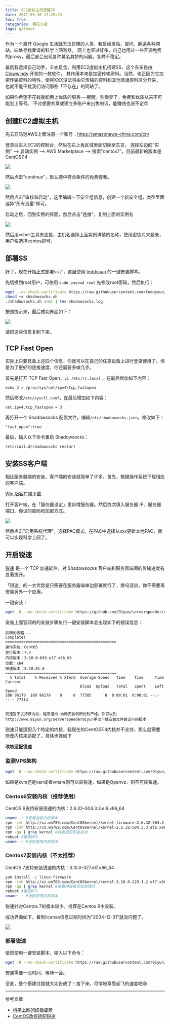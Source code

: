 ```yaml
---
title: EC2虚拟主机搭建SS
date: 2017-09-30 17:29:33
toc: true
categories: 朝花夕拾
tags: gitbook
---
```


作为一个离开 Google 生活就无法自理的人类，我曾经发帖、提问、翻遍各种网站，四处寻找靠谱的科学上网利器。
网上也买过好多，自己也用过一些开源免费的proxy，最后都会出现各种莫名其妙的问题，各种不稳定。

最后我选择自己动手，丰衣足食，利用EC2虚拟主机搭建SS，这个东东是由 [Clowwindy](https://github.com/Clowwindy) 开发的一款软件，
其作用本来是加密传输资料。当然，也正因为它加密传输资料的特性，使得XXX没法将由它传输的资料和其他普通资料区分开来，
也就不能干扰我们访问那些「不存在」的网站了。

如果你希望不花钱就能用上优质的服务──醒醒，别做梦了，免费和优质从来不可能划上等号。
不过想要共享或建立多账户来出售的话，能赚钱也说不定🙃 <!--more-->

## 创建EC2虚拟主机

先去亚马逊AWS上面注册一个账号：<https://amazonaws-china.com/cn/>

登录后进入EC2的控制台，然后在右上角区域里面切换至东京，
选择左边的"实例" ——> 启动实例 ——> AWS Marketplace ——> 搜索"centos7"，目前最新的版本是CentOS7.4

![](https://xnstatic-1253397658.file.myqcloud.com/ss01.png)

然后点击"continue"，默认选中符合条件的免费套餐。

![](https://xnstatic-1253397658.file.myqcloud.com/ss02.png)

然后点击"审核和启动"，这里编辑一下安全组信息，创建一个新安全组，类型里面选择"所有流量"即可。

启动之后，回到实例的界面，然后点击"连接"，复制上面的实例名

![](https://xnstatic-1253397658.file.myqcloud.com/ss03.png)

然后用xshell工具来连接，主机名选择上面实例详情的名称，使用密钥对来登录，用户名选择centos即可。

## 部署SS
好了，现在开始正式部署ss了，这里使用 [teddysun](https://teddysun.com/342.html) 的一键安装脚本。

先切换到root用户，可使用 `sudo passwd root` 先修改root密码，然后执行：

``` bash
wget --no-check-certificate https://raw.githubusercontent.com/teddysun/shadowsocks_install/master/shadowsocks.sh
chmod +x shadowsocks.sh
./shadowsocks.sh 2>&1 | tee shadowsocks.log
```

按照提示来，最后成功界面如下：

![](https://xnstatic-1253397658.file.myqcloud.com/ss05.png)

请把这些信息复制下来。

## TCP Fast Open

实际上只要具备上述四个信息，你就可以在自己的任意设备上进行登录使用了。但是为了更好的连接速度，你还需要多做几步。

首先是打开 TCP Fast Open，`vi /etc/rc.local` ，在最后增加如下内容：

```
echo 3 > /proc/sys/net/ipv4/tcp_fastopen
```

然后修改`/etc/sysctl.conf`，在最后增加如下内容：
```
net.ipv4.tcp_fastopen = 3
```

再打开一个 Shadowsocks 配置文件，编辑`/etc/shadowsocks.json`，修改如下：
```
"fast_open":true
```

最后，输入以下命令重启 Shadowsocks：
```
/etc/init.d/shadowsocks restart
```

## 安装SS客户端

相比服务器端的安装，客户端的安装就简单了许多。首先，根据操作系统下载相应的客户端。

[Win 版客户端下载](https://github.com/shadowsocks/shadowsocks-windows/releases)

打开客户端，在「服务器设定」里新增服务器。然后依次填入服务器 IP、服务器端口、你设的密码和加密方式。

![](https://xnstatic-1253397658.file.myqcloud.com/ss06.png)

然后点击"启用系统代理"，选择PAC模式，在PAC中选择从xxx更新本地PAC，就可以实现科学上网了。

## 开启锐速

[锐速](https://github.com/91yun/serverspeeder) 是一个 TCP 加速软件，对 Shadowsocks 客户端和服务器端间的传输速度有显著提升。

「锐速」的一大优势是只需要在服务器端单边部署就行了，换句话说，你不需要再安装另外一个应用。

一键安装：

``` bash
wget -N --no-check-certificate https://github.com/91yun/serverspeeder/raw/master/serverspeeder.sh && bash serverspeeder.sh
```

安装上面官网的的安装步骤执行一键安装脚本会出现如下的错误信息：
```
前面的省略...
Complete!
=================================================
操作系统：CentOS 
发行版本：7.4 
内核版本：3.10.0-693.el7.x86_64 
位数：x64 
锐速版本：3.10.61.0 
=================================================
  % Total    % Received % Xferd  Average Speed   Time    Time     Time  Current
                                 Dload  Upload   Total   Spent    Left  Speed
100 96179  100 96179    0     0  77305      0  0:00:01  0:00:01 --:--:-- 77314


锐速暂不支持该内核，程序退出.自动安装判断比较严格，你可以到http://www.91yun.org/serverspeeder91yun手动下载安装文件尝试不同版本

```

锐速只能适配几个特定的内核，我现在的CentOS7.4内核并不支持，那么就需要修改内核来适配了。具体步骤如下

**改核适配锐速**

### 监测VPS架构

``` bash
wget -N --no-check-certificate https://raw.githubusercontent.com/91yun/code/master/vm_check.sh && bash vm_check.sh
```

如果是kvm还是xen或者vmare则可以装锐速，如果是Openvz，则不可装锐速。

### Centos6安装内核（推荐使用）

CentOS 6支持安装锐速的内核：2.6.32–504.3.3.el6.x86_64

``` bash
uname -r #查看当前内核版本
rpm -ivh http://xz.wn789.com/CentOSkernel/kernel-firmware-2.6.32-504.3.3.el6.noarch.rpm
rpm -ivh http://xz.wn789.com/CentOSkernel/kernel-2.6.32-504.3.3.el6.x86_64.rpm --force
rpm -qa | grep kernel #查看是否安装成功
reboot #重启VPS
uname -r #当前使用内核版本
```

### Centos7安装内核（不太推荐）

CentOS 7支持安装锐速的内核：3.10.0-327.el7.x86_64

``` bash
yum install -y linux-firmware
rpm -ivh http://xz.wn789.com/CentOSkernel/kernel-3.10.0-229.1.2.el7.x86_64.rpm --force
rpm -qa | grep kernel #查看内核是否安装成功
reboot #重启VPS
uname -r #当前使用内核版本
```

锐速针对Centos 7的版本较少，推荐在Centos 6中安装。

成功界面如下，看到license信息过期时间为"2034-12-31"就没问题了。

![](https://xnstatic-1253397658.file.myqcloud.com/ss07.png)

### 部署锐速

依然使用一键安装脚本，输入以下命令：
``` bash
wget -N --no-check-certificate https://raw.githubusercontent.com/91yun/serverspeeder/master/serverspeeder-all.sh && bash serverspeeder-all.sh
```

安装需要一段时间，等待一会。

至此，整个搭建过程就大功告成了！接下来，尽情地享受起飞的速度吧😄

---------------

参考文章

* [科学上网的终极姿势](https://zoomyale.com/2016/vultr_and_ss/)
* [CentOS改核适配锐速](http://www.topchinaz.com/centos-%E6%94%B9%E6%A0%B8%E9%80%82%E9%85%8D%E9%94%90%E9%80%9F%EF%BC%88digitalocean-centos7-4%EF%BC%89/)

